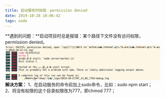 ```yaml
---
title: 启动服务时抛错：permission denied
date: 2019-10-28 10:06:42
tags: node
---
```

**遇到的问题：**启动项目时总是报错：某个路径下文件没有访问权限，permission denied。
<img src="./启动服务时抛错：permission-denied/permissionDenied.png" />
**解决方案：**
1、在启动服务的命令前加上sudo命令，比如：sudo npm start；
2、将没有权限的这个目录权限改为777，即chmod 777；